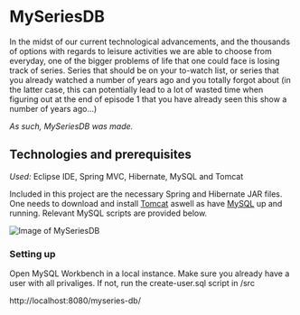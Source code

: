 # MySeriesDB

In the midst of our current technological advancements, and the thousands of options with regards to leisure activities we are able to choose from everyday, one of the bigger problems of life that one could face is losing track of series. Series that should be on your to-watch list, or series that you already watched a number of years ago and you totally forgot about (in the latter case, this can potentially lead to a lot of wasted time when figuring out at the end of episode 1 that you have already seen this show a number of years ago...)

*As such, MySeriesDB was made.*

## Technologies and prerequisites
*Used:* Eclipse IDE, Spring MVC, Hibernate, MySQL and Tomcat

Included in this project are the necessary Spring and Hibernate JAR files. One needs to download and install [Tomcat](http://tomcat.apache.org/) aswell as have [MySQL](https://dev.mysql.com/downloads/mysql/) up and running. Relevant MySQL scripts are provided below.


![Image of MySeriesDB](https://i.imgur.com/lwKFNuQ.png)

### Setting up

Open MySQL Workbench in a local instance. Make sure you already have a user with all privaliges.  If not, run the create-user.sql script in /src



http://localhost:8080/myseries-db/
